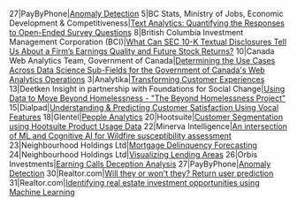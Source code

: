 27|PayByPhone|[Anomaly Detection](md/Anomaly_Detection.md)
5|BC Stats, Ministry of Jobs, Economic Development & Competitiveness|[Text Analytics: Quantifying the Responses to Open-Ended Survey Questions](md/Text_Analytics:_Quantifying_the_Responses_to_Open-Ended_Survey_Questions.md)
8|British Columbia Investment Management Corporation (BCI)|[What Can SEC 10-K Textual Disclosures Tell Us About a Firm’s Earnings Quality and Future Stock Returns?](md/What_Can_SEC_10-K_Textual_Disclosures_Tell_Us_About_a_Firm’s_Earnings_Quality_and_Future_Stock_Returns.md)
10|Canada Web Analytics Team, Government of Canada|[Determining the Use Cases Across Data Science Sub-Fields for the Government of Canada's Web Analytics Operations](md/Determining_the_Use_Cases_Across_Data_Science_Sub-Fields_for_the_Government_of_Canada's_Web_Analytics_Operations.md)
3|Analytika|[Transforming Customer Experiences](md/Transforming_Customer_Experiences.md)
13|Deetken Insight in partnership with Foundations for Social Change|[Using Data to Move Beyond Homelessness - "The Beyond Homelessness Project"](md/Using_Data_to_Move_Beyond_Homelessness_-_"The_Beyond_Homelessness_Project".md)
15|Dialpad|[Understanding & Predicting Customer Satisfaction Using Vocal Features](md/Understanding_&_Predicting_Customer_Satisfaction_Using_Vocal_Features.md)
18|Glentel|[People Analytics](md/People_Analytics.md)
20|Hootsuite|[Customer Segmentation using Hootsuite Product Usage Data](md/Customer_Segmentation_using_Hootsuite_Product_Usage_Data.md)
22|Minerva Intelligence|[An intersection of ML and Cognitive AI for Wildfire susceptibility assessment](md/An_intersection_of_ML_and_Cognitive_AI_for_Wildfire_susceptibility_assessment.md)
23|Neighbourhood Holdings Ltd|[Mortgage Delinquency Forecasting](md/Mortgage_Delinquency_Forecasting.md)
24|Neighbourhood Holdings Ltd|[Visualizing Lending Areas](md/Visualizing_Lending_Areas.md)
26|Orbis Investments|[Earning Calls Deception Analysis](md/Earning_Calls_Deception_Analysis.md)
27|PayByPhone|[Anomaly Detection](md/Anomaly_Detection.md)
30|Realtor.com|[Will they or won't they? Return user prediction](md/Will_they_or_won't_they_Return_user_prediction.md)
31|Realtor.com|[Identifying real estate investment opportunities using Machine Learning ](md/Identifying_real_estate_investment_opportunities_using_Machine_Learning_.md)